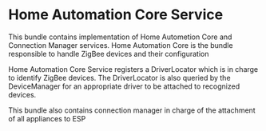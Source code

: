 Home Automation Core Service
============================

This bundle contains implementation of Home Autometion Core and Connection Manager services.
Home Automation Core is the bundle responsible to handle ZigBee devices and their configuration 

Home Automation Core Service registers a DriverLocator which is in charge to identify ZigBee devices. The DriverLocator is also queried by the DeviceManager for an appropriate driver to be attached to recognized devices.

This bundle also contains connection manager in charge of the attachment of all appliances to ESP




